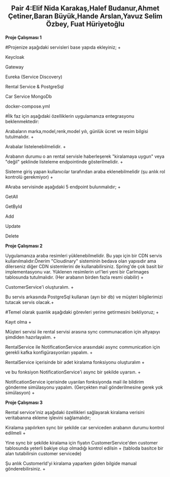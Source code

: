 ## <p align="center"> Pair 4:Elif Nida Karakaş,Halef Budanur,Ahmet Çetiner,Baran Büyük,Hande Arslan,Yavuz Selim Özbey, Fuat Hüriyetoğlu
 </p>

<b>Proje Çalışması 1</b>

#Projenize aşağıdaki servisleri base yapıda ekleyiniz; +

Keycloak

Gateway

Eureka (Service Discovery)

Rental Service & PostgreSql

Car Service MongoDb

docker-compose.yml

#İlk faz için aşağıdaki özelliklerin uygulamanıza entegrasyonu beklenmektedir:

Arabaların marka,model,renk,model yılı, günlük ücret ve resim bilgisi tutulmalıdır. +

Arabalar listelenebilmelidir. +

Arabanın durumu o an rental servisle haberleşerek "kiralamaya uygun" veya "değil" şeklinde listeleme endpointinde gösterilmelidir. +

Sisteme giriş yapan kullanıcılar tarafından araba eklenebilmelidir (şu anlık rol kontrolü gerekmiyor) +

#Araba servisinde aşağıdaki 5 endpoint bulunmalıdır; +

GetAll

GetById

Add

Update

Delete

<b>Proje Çalışması 2</b>

Uygulamanıza araba resimleri yüklenebilmelidir.
Bu yapı için bir CDN servis kullanılmalıdır.Önerim "Cloudinary" sisteminin bedava olan yapısıdır ama dilerseniz diğer CDN sistemlerini de
kullanabilirsiniz. Spring'de çok basit bir implementasyonu var.
Yüklenen resimlerin url'leri yeni bir CarImages tablosunda tutulmalıdır.
(Her arabanın birden fazla resmi olabilir) +

CustomerService'i oluşturalım. +

Bu servis arkasında PostgreSql kullanan (ayrı bir db) ve müşteri bilgilerimizi tutacak servis olacak.+

#Temel olarak şuanlık aşağıdaki görevleri yerine getirmesini bekliyoruz; +

Kayıt olma +

Müşteri servisi ile rental servisi arasına sync communacation için altyapıyı şimdiden hazırlayalım. +

RentalService ile NotificationService arasındaki async communication için gerekli kafka konfigürasyonları yapalım. +

RentalService içerisinde bir adet kiralama fonksiyonu oluşturalım +

ve bu fonksiyon NotificationService'i async bir şekilde uyarsın.  +

NotificationService içerisinde uyarılan fonksiyonda mail ile bildirim gönderme simülasyonu yapalım. (Gerçekten mail gönderilmesine gerek yok simülasyon) +

<b>Proje Çalışması 3</b>

Rental service'iniz aşağıdaki özellikleri sağlayarak kiralama verisini veritabanına ekleme işlevini sağlamalıdır;

Kiralama yapılırken sync bir şekilde car serviceden arabanın durumu kontrol edilmeli +

Yine sync bir şekilde kiralama için fiyatın CustomerService'den customer tablosunda yeterli bakiye olup olmadığı kontrol edilsin +
(tabloda basitce bir alan tutabilirsin customer servicede)

Şu anlık CustomerId'yi kiralama yaparken giden bilgide manual gönderebilirsiniz. +